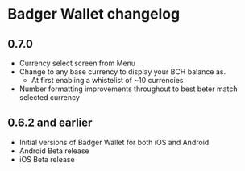 # Badger Wallet changelog

## 0.7.0

- Currency select screen from Menu
- Change to any base currency to display your BCH balance as.
  - At first enabling a whistelist of ~10 currencies
- Number formatting improvements throughout to best beter match selected currency

## 0.6.2 and earlier

- Initial versions of Badger Wallet for both iOS and Android
- Android Beta release
- iOS Beta release
